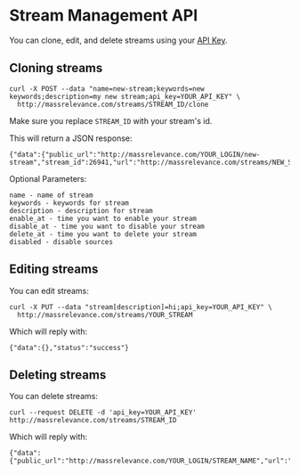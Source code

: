 # Stream Management API

You can clone, edit, and delete streams using your [API Key](http://massrelevance.com/profile/edit).

## Cloning streams

    curl -X POST --data "name=new-stream;keywords=new keywords;description=my new stream;api_key=YOUR_API_KEY" \
      http://massrelevance.com/streams/STREAM_ID/clone

Make sure you replace `STREAM_ID` with your stream's id.

This will return a JSON response:

    {"data":{"public_url":"http://massrelevance.com/YOUR_LOGIN/new-stream","stream_id":26941,"url":"http://massrelevance.com/streams/NEW_STREAM_ID"},"status":"success"}

Optional Parameters:

    name - name of stream
    keywords - keywords for stream
    description - description for stream
    enable_at - time you want to enable your stream
    disable_at - time you want to disable your stream
    delete_at - time you want to delete your stream
    disabled - disable sources

## Editing streams

You can edit streams:

    curl -X PUT --data "stream[description]=hi;api_key=YOUR_API_KEY" \
      http://massrelevance.com/streams/YOUR_STREAM

Which will reply with:

    {"data":{},"status":"success"}

## Deleting streams

You can delete streams:

    curl --request DELETE -d 'api_key=YOUR_API_KEY' http://massrelevance.com/streams/STREAM_ID

Which will reply with:

    {"data":{"public_url":"http://massrelevance.com/YOUR_LOGIN/STREAM_NAME","url":"http://massrelevance.com/streams/STREAM_ID"},"status":"success"} 
